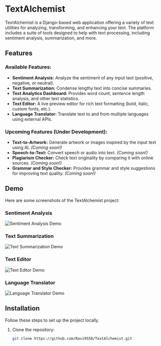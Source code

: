 # TextAlchemist

TextAlchemist is a Django-based web application offering a variety of text utilities for analyzing, transforming, and enhancing your text. The platform includes a suite of tools designed to help with text processing, including sentiment analysis, summarization, and more. 

## Features

### Available Features:
- **Sentiment Analysis:** Analyze the sentiment of any input text (positive, negative, or neutral).
- **Text Summarization:** Condense lengthy text into concise summaries.
- **Text Analytics Dashboard:** Provides word count, sentence length analysis, and other text statistics.
- **Text Editor:** A live preview editor for rich text formatting (bold, italic, custom fonts, etc.).
- **Language Translator:** Translate text to and from multiple languages using external APIs.
  
### Upcoming Features (Under Development):
- **Text-to-Artwork:** Generate artwork or images inspired by the input text using AI. *(Coming soon!)*
- **Speech-to-Text:** Convert speech or audio into text. *(Coming soon!)*
- **Plagiarism Checker:** Check text originality by comparing it with online sources. *(Coming soon!)*
- **Grammar and Style Checker:** Provides grammar and style suggestions for improving text quality. *(Coming soon!)*

## Demo

Here are some screenshots of the TextAlchemist project:

### Sentiment Analysis
![Sentiment Analysis Demo](assets/images/sentiment_analysis_demo.png)

### Text Summarization
![Text Summarization Demo](assets/images/text_summarization_demo.png)

### Text Editor
![Text Editor Demo](assets/images/text_editor_demo.png)

### Language Translator
![Language Translator Demo](assets/images/language_translator_demo.png)

## Installation

Follow these steps to set up the project locally.

1. Clone the repository:
   ```bash
   git clone https://github.com/Ravi9550/TextAlchemist.git
